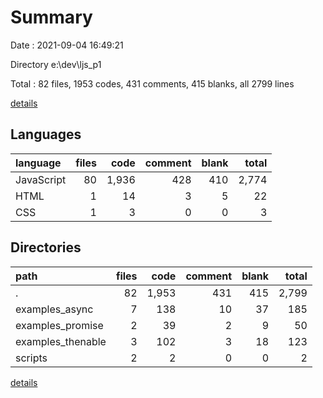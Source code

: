 # Summary

Date : 2021-09-04 16:49:21

Directory e:\dev\ljs_p1

Total : 82 files,  1953 codes, 431 comments, 415 blanks, all 2799 lines

[details](details.md)

## Languages
| language | files | code | comment | blank | total |
| :--- | ---: | ---: | ---: | ---: | ---: |
| JavaScript | 80 | 1,936 | 428 | 410 | 2,774 |
| HTML | 1 | 14 | 3 | 5 | 22 |
| CSS | 1 | 3 | 0 | 0 | 3 |

## Directories
| path | files | code | comment | blank | total |
| :--- | ---: | ---: | ---: | ---: | ---: |
| . | 82 | 1,953 | 431 | 415 | 2,799 |
| examples_async | 7 | 138 | 10 | 37 | 185 |
| examples_promise | 2 | 39 | 2 | 9 | 50 |
| examples_thenable | 3 | 102 | 3 | 18 | 123 |
| scripts | 2 | 2 | 0 | 0 | 2 |

[details](details.md)